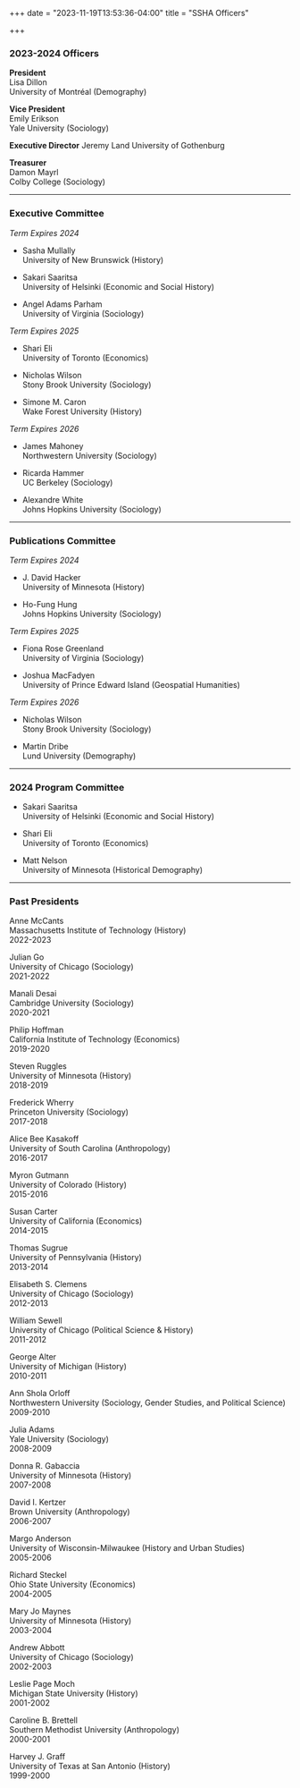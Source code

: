 +++
date = "2023-11-19T13:53:36-04:00"
title = "SSHA Officers"

+++

### 2023-2024 Officers

**President**  
Lisa Dillon  
University of Montréal (Demography)  

**Vice President**  
Emily Erikson  
Yale University (Sociology)  

**Executive Director** 
Jeremy Land
University of Gothenburg

**Treasurer**  
Damon Mayrl  
Colby College (Sociology)  

----

### Executive Committee

*Term Expires 2024*

- Sasha Mullally  
University of New Brunswick (History)  

- Sakari Saaritsa  
University of Helsinki (Economic and Social History)  

- Angel Adams Parham  
University of Virginia (Sociology)  

*Term Expires 2025*

- Shari Eli  
University of Toronto (Economics)  

- Nicholas Wilson  
Stony Brook University (Sociology)  

- Simone M. Caron  
Wake Forest University (History)

*Term Expires 2026*

- James Mahoney  
Northwestern University (Sociology)

- Ricarda Hammer  
UC Berkeley (Sociology)

- Alexandre White  
Johns Hopkins University (Sociology)

----

### Publications Committee  

*Term Expires 2024*  

- J. David Hacker  
University of Minnesota (History)  

- Ho-Fung Hung   
Johns Hopkins University (Sociology)  

*Term Expires 2025* 

- Fiona Rose Greenland  
University of Virginia (Sociology)  

- Joshua MacFadyen  
University of Prince Edward Island (Geospatial Humanities)

*Term Expires 2026*  

- Nicholas Wilson  
Stony Brook University (Sociology)  

- Martin Dribe  
Lund University (Demography)

----

### 2024 Program Committee

- Sakari Saaritsa  
University of Helsinki (Economic and Social History)

- Shari Eli  
University of Toronto (Economics)  

- Matt Nelson  
University of Minnesota (Historical Demography)

----

### Past Presidents
Anne McCants  
Massachusetts Institute of Technology (History)  
2022-2023

Julian Go  
University of Chicago (Sociology)  
2021-2022  

Manali Desai  
Cambridge University (Sociology)  
2020-2021

Philip Hoffman  
California Institute of Technology (Economics)  
2019-2020

Steven Ruggles  
University of Minnesota (History)  
2018-2019

Frederick Wherry  
Princeton University (Sociology)  
2017-2018  

Alice Bee Kasakoff  
University of South Carolina (Anthropology)  
2016-2017  

Myron Gutmann  
University of Colorado (History)  
2015-2016  

Susan Carter  
University of California (Economics)  
2014-2015  

Thomas Sugrue  
University of Pennsylvania (History)  
2013-2014  

Elisabeth S. Clemens  
University of Chicago (Sociology)  
2012-2013  

William Sewell  
University of Chicago (Political Science & History)  
2011-2012  

George Alter  
University of Michigan (History)  
2010-2011  

Ann Shola Orloff  
Northwestern University (Sociology, Gender Studies, and Political Science)  
2009-2010  

Julia Adams  
Yale University (Sociology)  
2008-2009  

Donna R. Gabaccia  
University of Minnesota (History)  
2007-2008  

David I. Kertzer  
Brown University (Anthropology)  
2006-2007  

Margo Anderson  
University of Wisconsin-Milwaukee (History and Urban Studies)   
2005-2006

Richard Steckel  
Ohio State University (Economics)  
2004-2005

Mary Jo Maynes  
University of Minnesota (History)  
2003-2004  

Andrew Abbott  
University of Chicago (Sociology)  
2002-2003  

Leslie Page Moch  
Michigan State University (History)  
2001-2002  

Caroline B. Brettell  
Southern Methodist University (Anthropology)  
2000-2001  

Harvey J. Graff  
University of Texas at San Antonio (History)  
1999-2000  
